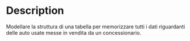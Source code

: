 # Description
Modellare la struttura di una tabella per memorizzare tutti i dati riguardanti delle auto usate messe in vendita da un concessionario.

